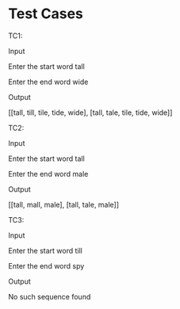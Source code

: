 # Test Cases

TC1:

Input

Enter the start word tall

Enter the end word wide

Output

[[tall, till, tile, tide, wide], [tall, tale, tile, tide, wide]]


TC2:

Input

Enter the start word tall

Enter the end word male

Output

[[tall, mall, male], [tall, tale, male]]


TC3:

Input

Enter the start word till

Enter the end word spy

Output

No such sequence found


